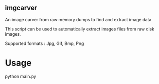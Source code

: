 ## imgcarver
An image carver from raw memory dumps to find and extract image data

This script can be used to automatically extract images files from raw disk images.

Supported formats :
Jpg, Gif, Bmp, Png

# Usage
python main.py <diskimg>